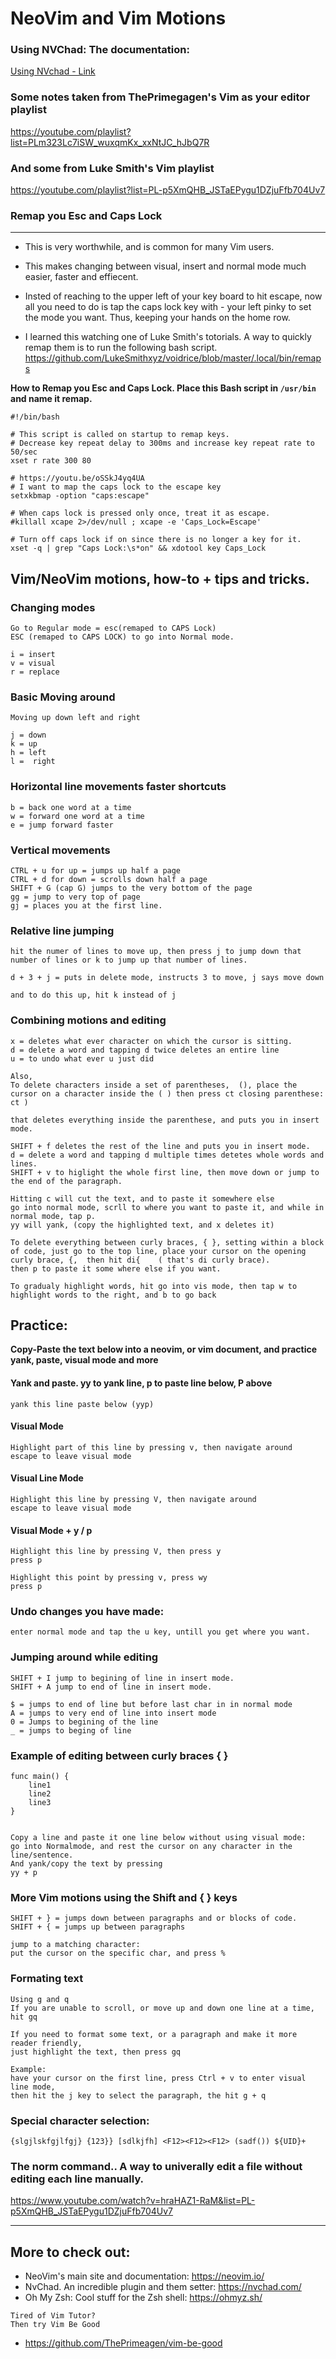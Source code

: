# NeoVim and Vim Motions

### Using NVChad: The documentation:

[Using NVchad - Link ](https://docs.rockylinux.org/books/nvchad/nvchad_ui/using_nvchad/)

### Some notes taken from ThePrimegagen's Vim as your editor playlist
<https://youtube.com/playlist?list=PLm323Lc7iSW_wuxqmKx_xxNtJC_hJbQ7R>

### And some from Luke Smith's Vim playlist
<https://youtube.com/playlist?list=PL-p5XmQHB_JSTaEPygu1DZjuFfb704Uv7>

### Remap you Esc and Caps Lock
---
- This is very worthwhile, and is common for many Vim users. 
- This makes changing between visual, insert and normal mode much easier, faster and effiecent.
- Insted of reaching to the upper left of your key board to hit escape, now all you need to do is tap the caps lock key with - your left pinky to set the mode you want. Thus, keeping your hands on the home row.

- I learned this watching one of Luke Smith's totorials. A way to quickly  remap them is  to run the following bash script.
https://github.com/LukeSmithxyz/voidrice/blob/master/.local/bin/remaps

**How to Remap you Esc and Caps Lock. Place this Bash script in `/usr/bin` and name it remap.**

```
#!/bin/bash

# This script is called on startup to remap keys.
# Decrease key repeat delay to 300ms and increase key repeat rate to 50/sec
xset r rate 300 80

# https://youtu.be/oSSkJ4yq4UA
# I want to map the caps lock to the escape key
setxkbmap -option "caps:escape" 

# When caps lock is pressed only once, treat it as escape.
#killall xcape 2>/dev/null ; xcape -e 'Caps_Lock=Escape'

# Turn off caps lock if on since there is no longer a key for it.
xset -q | grep "Caps Lock:\s*on" && xdotool key Caps_Lock

```


## Vim/NeoVim motions, how-to + tips and tricks.

### Changing modes
```
Go to Regular mode = esc(remaped to CAPS Lock)
ESC (remaped to CAPS LOCK) to go into Normal mode.

i = insert
v = visual
r = replace
```

### Basic Moving around
```
Moving up down left and right

j = down
k = up
h = left
l =  right
```

### Horizontal line movements faster shortcuts
```
b = back one word at a time
w = forward one word at a time
e = jump forward faster
```

###  Vertical movements
```
CTRL + u for up = jumps up half a page
CTRL + d for down = scrolls down half a page
SHIFT + G (cap G) jumps to the very bottom of the page
gg = jump to very top of page
gj = places you at the first line.
```

### Relative line jumping
```
hit the numer of lines to move up, then press j to jump down that number of lines or k to jump up that number of lines.

d + 3 + j = puts in delete mode, instructs 3 to move, j says move down

and to do this up, hit k instead of j
```

### Combining motions and editing
```
x = deletes what ever character on which the cursor is sitting.
d = delete a word and tapping d twice deletes an entire line
u = to undo what ever u just did

Also,
To delete characters inside a set of parentheses,  (), place the cursor on a character inside the ( ) then press ct closing parenthese: 
ct )

that deletes everything inside the parenthese, and puts you in insert mode.

SHIFT + f deletes the rest of the line and puts you in insert mode.
d = delete a word and tapping d multiple times detetes whole words and lines.
SHIFT + v to higlight the whole first line, then move down or jump to the end of the paragraph. 

Hitting c will cut the text, and to paste it somewhere else
go into normal mode, scrll to where you want to paste it, and while in normal mode, tap p.
yy will yank, (copy the highlighted text, and x deletes it)

To delete everything between curly braces, { }, setting within a block of code, just go to the top line, place your cursor on the opening curly brace, {,  then hit di{    ( that's di curly brace).
then p to paste it some where else if you want.

To gradualy highlight words, hit go into vis mode, then tap w to highlight words to the right, and b to go back
```

## Practice:
**Copy-Paste the text below into a neovim, or vim document, and practice yank, paste, visual mode and more**

#### Yank and paste.  yy to yank line, p to paste line below, P above

```
yank this line paste below (yyp)
```

#### Visual Mode
```
Highlight part of this line by pressing v, then navigate around
escape to leave visual mode
```

#### Visual Line Mode
```
Highlight this line by pressing V, then navigate around
escape to leave visual mode
```

#### Visual Mode + y / p
```
Highlight this line by pressing V, then press y
press p
```

```
Highlight this point by pressing v, press wy 
press p 
```

### Undo changes you have made:
```
enter normal mode and tap the u key, untill you get where you want.
```

### Jumping around while editing
```
SHIFT + I jump to begining of line in insert mode.
SHIFT + A jump to end of line in insert mode.

$ = jumps to end of line but before last char in in normal mode
A = jumps to very end of line into insert mode
0 = Jumps to begining of the line
_ = jumps to beging of line

```

### Example of editing between curly braces { }
```
func main() {
	line1
	line2
	line3
}


Copy a line and paste it one line below without using visual mode:
go into Normalmode, and rest the cursor on any character in the line/sentence.
And yank/copy the text by pressing
yy + p
```

### More Vim motions using  the Shift and { } keys
```
SHIFT + } = jumps down between paragraphs and or blocks of code.
SHIFT + { = jumps up between paragraphs

jump to a matching character:
put the cursor on the specific char, and press %
```

### Formating text
```
Using g and q
If you are unable to scroll, or move up and down one line at a time, hit gq

If you need to format some text, or a paragraph and make it more reader friendly,
just highlight the text, then press gq

Example:
have your cursor on the first line, press Ctrl + v to enter visual line mode,
then hit the j key to select the paragraph, the hit g + q
```

### Special character selection:
```
{slgjlskfgjlfgj} {123}} [sdlkjfh] <F12><F12><F12> (sadf()) ${UID}+
```

### The norm command.. A way to univerally edit a file without editing each line manually.
<https://www.youtube.com/watch?v=hraHAZ1-RaM&list=PL-p5XmQHB_JSTaEPygu1DZjuFfb704Uv7>


---
## More to check out:
- NeoVim's main site and documentation: https://neovim.io/
- NvChad. An incredible plugin and them setter: https://nvchad.com/
- Oh My Zsh: Cool stuff for the Zsh shell: https://ohmyz.sh/

```
Tired of Vim Tutor?
Then try Vim Be Good
```
- https://github.com/ThePrimeagen/vim-be-good



